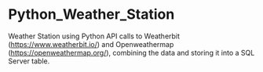 # Python_Weather_Station

Weather Station using Python API calls to Weatherbit (https://www.weatherbit.io/) and Openweathermap (https://openweathermap.org/), combining the data and storing it into a SQL Server table.
